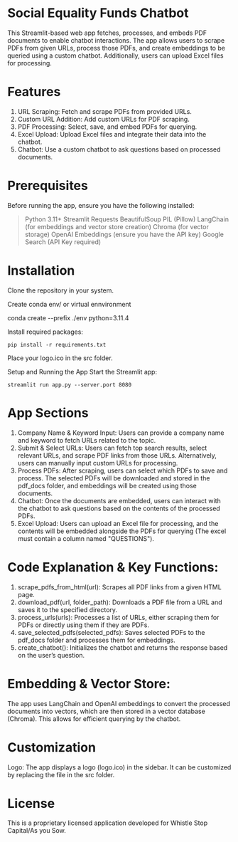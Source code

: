 # Social Equality Funds Chatbot

This Streamlit-based web app fetches, processes, and embeds PDF documents to enable chatbot interactions. The app allows users to scrape PDFs from given URLs, process those PDFs, and create embeddings to be queried using a custom chatbot. Additionally, users can upload Excel files for processing.

# Features

1. URL Scraping: Fetch and scrape PDFs from provided URLs.
2. Custom URL Addition: Add custom URLs for PDF scraping.
3. PDF Processing: Select, save, and embed PDFs for querying.
4. Excel Upload: Upload Excel files and integrate their data into the chatbot.
5. Chatbot: Use a custom chatbot to ask questions based on processed documents.

# Prerequisites

Before running the app, ensure you have the following installed:

> Python 3.11+
> Streamlit
> Requests
> BeautifulSoup
> PIL (Pillow)
> LangChain (for embeddings and vector store creation)
> Chroma (for vector storage)
> OpenAI Embeddings (ensure you have the API key)
> Google Search (API Key required)

# Installation

Clone the repository in your system.

Create conda env/ or virtual ennvironment

conda create --prefix ./env python=3.11.4

Install required packages:

    pip install -r requirements.txt

Place your logo.ico in the src folder.

Setup and Running the App
Start the Streamlit app:

    streamlit run app.py --server.port 8080

# App Sections

1. Company Name & Keyword Input: Users can provide a company name and keyword to fetch URLs related to the topic.
2. Submit & Select URLs: Users can fetch top search results, select relevant URLs, and scrape PDF links from those URLs. Alternatively, users can manually input custom URLs for processing.
3. Process PDFs: After scraping, users can select which PDFs to save and process. The selected PDFs will be downloaded and stored in the pdf_docs folder, and embeddings will be created using those documents.
4. Chatbot: Once the documents are embedded, users can interact with the chatbot to ask questions based on the contents of the processed PDFs.
5. Excel Upload: Users can upload an Excel file for processing, and the contents will be embedded alongside the PDFs for querying (The excel must contain a column named "QUESTIONS").

# Code Explanation & Key Functions:

1. scrape_pdfs_from_html(url): Scrapes all PDF links from a given HTML page.
2. download_pdf(url, folder_path): Downloads a PDF file from a URL and saves it to the specified directory.
3. process_urls(urls): Processes a list of URLs, either scraping them for PDFs or directly using them if they are PDFs.
4. save_selected_pdfs(selected_pdfs): Saves selected PDFs to the pdf_docs folder and processes them for embeddings.
5. create_chatbot(): Initializes the chatbot and returns the response based on the user’s question.

# Embedding & Vector Store:

The app uses LangChain and OpenAI embeddings to convert the processed documents into vectors, which are then stored in a vector database (Chroma). This allows for efficient querying by the chatbot.

# Customization

Logo: The app displays a logo (logo.ico) in the sidebar. It can be customized by replacing the file in the src folder.

# License

This is a proprietary licensed application developed for Whistle Stop Capital/As you Sow.

